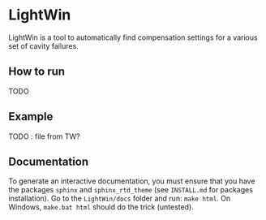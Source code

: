 # LightWin
LightWin is a tool to automatically find compensation settings for a various set of cavity failures.

## How to run
TODO

## Example
TODO : file from TW?

## Documentation
To generate an interactive documentation, you must ensure that you have the packages `sphinx` and `sphinx_rtd_theme` (see `INSTALL.md` for packages installation).
Go to the `LightWin/docs` folder and run: `make html`.
On Windows, `make.bat html` should do the trick (untested).
